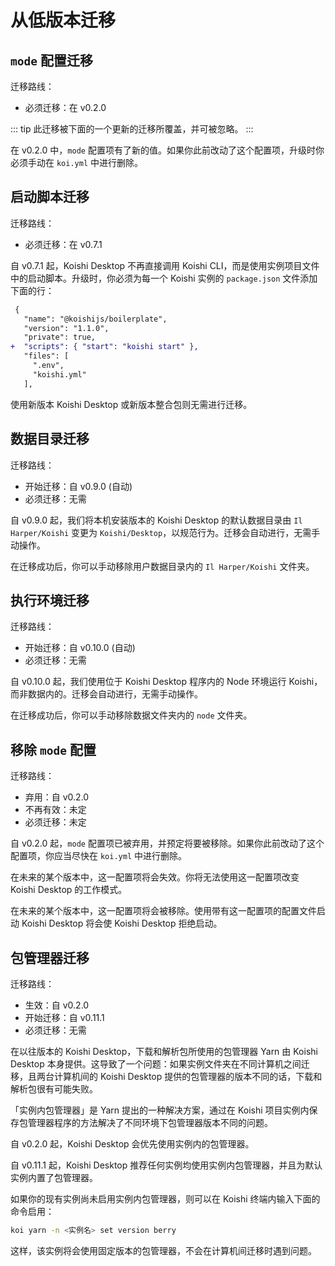 # 从低版本迁移

## `mode` 配置迁移

迁移路线：

- 必须迁移：在 v0.2.0

::: tip
此迁移被下面的一个更新的迁移所覆盖，并可被忽略。
:::

在 v0.2.0 中，`mode` 配置项有了新的值。如果你此前改动了这个配置项，升级时你必须手动在 `koi.yml` 中进行删除。

## 启动脚本迁移

迁移路线：

- 必须迁移：在 v0.7.1

自 v0.7.1 起，Koishi Desktop 不再直接调用 Koishi CLI，而是使用实例项目文件中的启动脚本。升级时，你必须为每一个 Koishi 实例的 `package.json` 文件添加下面的行：

```diff
 {
   "name": "@koishijs/boilerplate",
   "version": "1.1.0",
   "private": true,
+  "scripts": { "start": "koishi start" },
   "files": [
     ".env",
     "koishi.yml"
   ],
```

使用新版本 Koishi Desktop 或新版本整合包则无需进行迁移。

## 数据目录迁移

迁移路线：

- 开始迁移：自 v0.9.0 (自动)
- 必须迁移：无需

自 v0.9.0 起，我们将本机安装版本的 Koishi Desktop 的默认数据目录由 `Il Harper/Koishi` 变更为 `Koishi/Desktop`，以规范行为。迁移会自动进行，无需手动操作。

在迁移成功后，你可以手动移除用户数据目录内的 `Il Harper/Koishi` 文件夹。

## 执行环境迁移

迁移路线：

- 开始迁移：自 v0.10.0 (自动)
- 必须迁移：无需

自 v0.10.0 起，我们使用位于 Koishi Desktop 程序内的 Node 环境运行 Koishi，而非数据内的。迁移会自动进行，无需手动操作。

在迁移成功后，你可以手动移除数据文件夹内的 `node` 文件夹。

## 移除 `mode` 配置

迁移路线：

- 弃用：自 v0.2.0
- 不再有效：未定
- 必须迁移：未定

自 v0.2.0 起，`mode` 配置项已被弃用，并预定将要被移除。如果你此前改动了这个配置项，你应当尽快在 `koi.yml` 中进行删除。

在未来的某个版本中，这一配置项将会失效。你将无法使用这一配置项改变 Koishi Desktop 的工作模式。

在未来的某个版本中，这一配置项将会被移除。使用带有这一配置项的配置文件启动 Koishi Desktop 将会使 Koishi Desktop 拒绝启动。

## 包管理器迁移

迁移路线：

- 生效：自 v0.2.0
- 开始迁移：自 v0.11.1
- 必须迁移：无需

在以往版本的 Koishi Desktop，下载和解析包所使用的包管理器 Yarn 由 Koishi Desktop 本身提供。这导致了一个问题：如果实例文件夹在不同计算机之间迁移，且两台计算机间的 Koishi Desktop 提供的包管理器的版本不同的话，下载和解析包很有可能失败。

「实例内包管理器」是 Yarn 提出的一种解决方案，通过在 Koishi 项目实例内保存包管理器程序的方法解决了不同环境下包管理器版本不同的问题。

自 v0.2.0 起，Koishi Desktop 会优先使用实例内的包管理器。

自 v0.11.1 起，Koishi Desktop 推荐任何实例均使用实例内包管理器，并且为默认实例内置了包管理器。

如果你的现有实例尚未启用实例内包管理器，则可以在 Koishi 终端内输入下面的命令启用：

```sh
koi yarn -n <实例名> set version berry
```

这样，该实例将会使用固定版本的包管理器，不会在计算机间迁移时遇到问题。
